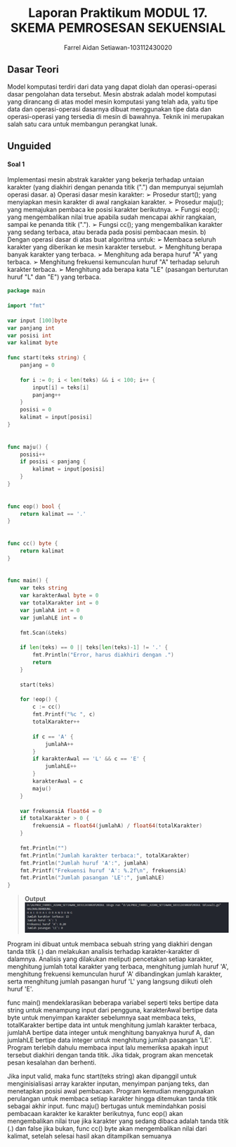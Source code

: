 
<h1 align=center>Laporan Praktikum MODUL 17. SKEMA PEMROSESAN SEKUENSIAL</h1>

<p align=center>Farrel Aidan Setiawan-103112430020</p>

## Dasar Teori

Model komputasi terdiri dari data yang dapat diolah dan operasi-operasi dasar pengolahan data tersebut. Mesin abstrak adalah model komputasi yang dirancang di atas model mesin komputasi yang telah ada, yaitu tipe data dan operasi-operasi dasarnya dibuat menggunakan tipe data dan operasi-operasi yang tersedia di mesin di bawahnya. Teknik ini merupakan salah satu cara untuk membangun perangkat lunak.

## Unguided

<h4>Soal 1</h4>
Implementasi mesin abstrak karakter yang bekerja terhadap untaian karakter (yang diakhiri dengan penanda titik (".") dan mempunyai sejumlah operasi dasar. 
a) Operasi dasar mesin karakter: 
➢ Prosedur start(); yang menyiapkan mesin karakter di awal rangkaian karakter. 
➢ Prosedur maju(); yang memajukan pembaca ke posisi karakter berikutnya. 
➢ Fungsi eop(); yang mengembalikan nilai true apabila sudah mencapai akhir rangkaian, sampai ke penanda titik ("."). 
➢ Fungsi cc(); yang mengembalikan karakter yang sedang terbaca, atau berada pada posisi pembacaan mesin. 
b) Dengan operasi dasar di atas buat algoritma untuk: 
➢ Membaca seluruh karakter yang diberikan ke mesin karakter tersebut. 
➢ Menghitung berapa banyak karakter yang terbaca. 
➢ Menghitung ada berapa huruf "A" yang terbaca. 
➢ Menghitung frekuensi kemunculan huruf "A" terhadap seluruh karakter terbaca. 
➢ Menghitung ada berapa kata "LE" (pasangan berturutan huruf "L" dan "E") yang terbaca.

```go
package main

import "fmt"

var input [100]byte
var panjang int
var posisi int
var kalimat byte

func start(teks string) {
    panjang = 0

    for i := 0; i < len(teks) && i < 100; i++ {
        input[i] = teks[i]
        panjang++
    }
    posisi = 0
    kalimat = input[posisi]
}

  
func maju() {
    posisi++
    if posisi < panjang {
        kalimat = input[posisi]
    }
}


func eop() bool {
    return kalimat == '.'
}

  
func cc() byte {
    return kalimat
}

  
func main() {
    var teks string
    var karakterAwal byte = 0
    var totalKarakter int = 0
    var jumlahA int = 0
    var jumlahLE int = 0
    
    fmt.Scan(&teks)

    if len(teks) == 0 || teks[len(teks)-1] != '.' {
        fmt.Println("Error, harus diakhiri dengan .")
        return
    }

    start(teks)

    for !eop() {
        c := cc()
        fmt.Printf("%c ", c)
        totalKarakter++

        if c == 'A' {
            jumlahA++
        }
        if karakterAwal == 'L' && c == 'E' {
            jumlahLE++
        }
        karakterAwal = c
        maju()
    }

    var frekuensiA float64 = 0
    if totalKarakter > 0 {
        frekuensiA = float64(jumlahA) / float64(totalKarakter)
    }
    
    fmt.Println("")
    fmt.Println("Jumlah karakter terbaca:", totalKarakter)
    fmt.Println("Jumlah huruf 'A':", jumlahA)
    fmt.Printf("Frekuensi huruf 'A': %.2f\n", frekuensiA)
    fmt.Println("Jumlah pasangan 'LE':", jumlahLE)
}
```

>**Output**
>![](output/soal1.png)

Program ini dibuat untuk membaca sebuah string yang diakhiri dengan tanda titik (.) dan melakukan analisis terhadap karakter-karakter di dalamnya. Analisis yang dilakukan meliputi pencetakan setiap karakter, menghitung jumlah total karakter yang terbaca, menghitung jumlah huruf 'A', menghitung frekuensi kemunculan huruf 'A' dibandingkan jumlah karakter, serta menghitung jumlah pasangan huruf 'L' yang langsung diikuti oleh huruf 'E'.

func main() mendeklarasikan beberapa variabel seperti teks bertipe data string untuk menampung input dari pengguna, karakterAwal bertipe data byte untuk menyimpan karakter sebelumnya saat membaca teks, totalKarakter bertipe data int untuk menghitung jumlah karakter terbaca, jumlahA bertipe data integer untuk menghitung banyaknya huruf A, dan jumlahLE bertipe data integer untuk menghitung jumlah pasangan 'LE'. Program terlebih dahulu membaca input lalu memeriksa apakah input tersebut diakhiri dengan tanda titik. Jika tidak, program akan mencetak pesan kesalahan dan berhenti.

Jika input valid, maka func start(teks string) akan dipanggil untuk menginisialisasi array karakter inputan, menyimpan panjang teks, dan menetapkan posisi awal pembacaan. Program kemudian menggunakan perulangan untuk membaca setiap karakter hingga ditemukan tanda titik sebagai akhir input. func maju() bertugas untuk memindahkan posisi pembacaan karakter ke karakter berikutnya, func eop() akan mengembalikan nilai true jika karakter yang sedang dibaca adalah tanda titik (.) dan false jika bukan, func cc() byte akan mengembalikan nilai dari kalimat, setelah selesai hasil akan ditampilkan semuanya
